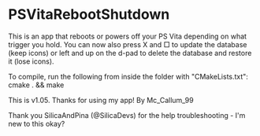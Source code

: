 # PSVitaRebootShutdown
This is an app that reboots or powers off your PS Vita depending on what trigger you hold. You can now also press X and □ to update the database (keep icons) or left and up on the d-pad to delete the database and restore it (lose icons).

To compile, run the following from inside the folder with "CMakeLists.txt": 
cmake . && make

This is v1.05. 
Thanks for using my app! By Mc_Callum_99

Thank you SilicaAndPina (@SilicaDevs) for the help troubleshooting - I'm new to this okay?

